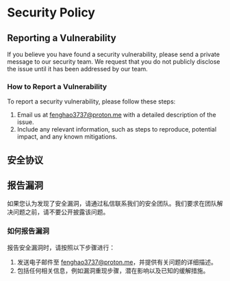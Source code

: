 # Security Policy

## Reporting a Vulnerability

If you believe you have found a security vulnerability, please send a private message to our security team. We request that you do not publicly disclose the issue until it has been addressed by our team.

### How to Report a Vulnerability

To report a security vulnerability, please follow these steps:

1. Email us at fenghao3737@proton.me with a detailed description of the issue.
2. Include any relevant information, such as steps to reproduce, potential impact, and any known mitigations.

## 安全协议

## 报告漏洞

如果您认为发现了安全漏洞，请通过私信联系我们的安全团队。我们要求在团队解决问题之前，请不要公开披露该问题。

### 如何报告漏洞

报告安全漏洞时，请按照以下步骤进行：

1. 发送电子邮件至 fenghao3737@proton.me，并提供有关问题的详细描述。
2. 包括任何相关信息，例如漏洞重现步骤，潜在影响以及已知的缓解措施。
